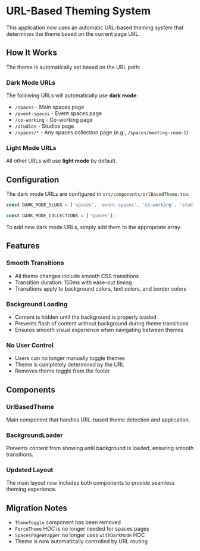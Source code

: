 # URL-Based Theming System

This application now uses an automatic URL-based theming system that determines the theme based on the current page URL.

## How It Works

The theme is automatically set based on the URL path:

### Dark Mode URLs

The following URLs will automatically use **dark mode**:

- `/spaces` - Main spaces page
- `/event-spaces` - Event spaces page
- `/co-working` - Co-working page
- `/studios` - Studios page
- `/spaces/*` - Any spaces collection page (e.g., `/spaces/meeting-room-1`)

### Light Mode URLs

All other URLs will use **light mode** by default.

## Configuration

The dark mode URLs are configured in `src/components/UrlBasedTheme.tsx`:

```typescript
const DARK_MODE_SLUGS = ['spaces', 'event-spaces', 'co-working', 'studios'];

const DARK_MODE_COLLECTIONS = ['spaces'];
```

To add new dark mode URLs, simply add them to the appropriate array.

## Features

### Smooth Transitions

- All theme changes include smooth CSS transitions
- Transition duration: 150ms with ease-out timing
- Transitions apply to background colors, text colors, and border colors

### Background Loading

- Content is hidden until the background is properly loaded
- Prevents flash of content without background during theme transitions
- Ensures smooth visual experience when navigating between themes

### No User Control

- Users can no longer manually toggle themes
- Theme is completely determined by the URL
- Removes theme toggle from the footer

## Components

### UrlBasedTheme

Main component that handles URL-based theme detection and application.

### BackgroundLoader

Prevents content from showing until background is loaded, ensuring smooth transitions.

### Updated Layout

The main layout now includes both components to provide seamless theming experience.

## Migration Notes

- `ThemeToggle` component has been removed
- `ForceTheme` HOC is no longer needed for spaces pages
- `SpacesPageWrapper` no longer uses `withDarkMode` HOC
- Theme is now automatically controlled by URL routing

